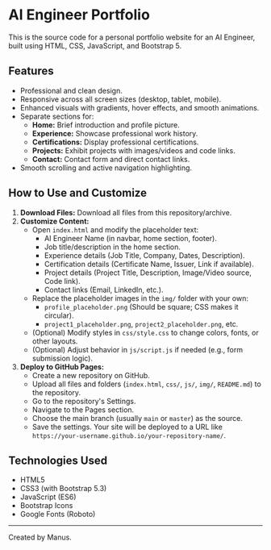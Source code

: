 # AI Engineer Portfolio

This is the source code for a personal portfolio website for an AI Engineer, built using HTML, CSS, JavaScript, and Bootstrap 5.

## Features

*   Professional and clean design.
*   Responsive across all screen sizes (desktop, tablet, mobile).
*   Enhanced visuals with gradients, hover effects, and smooth animations.
*   Separate sections for:
    *   **Home:** Brief introduction and profile picture.
    *   **Experience:** Showcase professional work history.
    *   **Certifications:** Display professional certifications.
    *   **Projects:** Exhibit projects with images/videos and code links.
    *   **Contact:** Contact form and direct contact links.
*   Smooth scrolling and active navigation highlighting.

## How to Use and Customize

1.  **Download Files:** Download all files from this repository/archive.
2.  **Customize Content:**
    *   Open `index.html` and modify the placeholder text:
        *   AI Engineer Name (in navbar, home section, footer).
        *   Job title/description in the home section.
        *   Experience details (Job Title, Company, Dates, Description).
        *   Certification details (Certificate Name, Issuer, Link if available).
        *   Project details (Project Title, Description, Image/Video source, Code link).
        *   Contact links (Email, LinkedIn, etc.).
    *   Replace the placeholder images in the `img/` folder with your own:
        *   `profile_placeholder.png` (Should be square; CSS makes it circular).
        *   `project1_placeholder.png`, `project2_placeholder.png`, etc.
    *   (Optional) Modify styles in `css/style.css` to change colors, fonts, or other layouts.
    *   (Optional) Adjust behavior in `js/script.js` if needed (e.g., form submission logic).
3.  **Deploy to GitHub Pages:**
    *   Create a new repository on GitHub.
    *   Upload all files and folders (`index.html`, `css/`, `js/`, `img/`, `README.md`) to the repository.
    *   Go to the repository's Settings.
    *   Navigate to the Pages section.
    *   Choose the main branch (usually `main` or `master`) as the source.
    *   Save the settings. Your site will be deployed to a URL like `https://your-username.github.io/your-repository-name/`.

## Technologies Used

*   HTML5
*   CSS3 (with Bootstrap 5.3)
*   JavaScript (ES6)
*   Bootstrap Icons
*   Google Fonts (Roboto)

---

Created by Manus.
